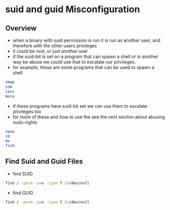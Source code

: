 # suid and guid Misconfiguration

## Overview

* when a binary with suid permission is run it is run as another user, and therefore with the other users privileges
* it could be root, or just another user
* if the suid-bit is set on a program that can spawn a shell or in another way be abuse we could use that to escalate our privileges.
* for example, these are some programs that can be used to spawn a shell

```bash
nmap
vim
less
more
```

* if these programs have suid-bit set we can use them to escalate privileges too
* for more of these and how to use the see the next section about abusing sudo-rights

```bash
nano
cp
mv
find
```

## Find Suid and Guid Files

* find SUID

```bash
find / -perm -u=s -type f 2>/dev/null
```

* find GUID

```bash
find / -perm -g=s -type f 2>/dev/null
```


